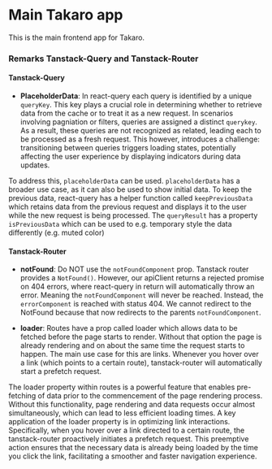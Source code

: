 # Main Takaro app

This is the main frontend app for Takaro.


### Remarks Tanstack-Query and Tanstack-Router

#### Tanstack-Query

- **PlaceholderData**: In react-query each query is identified by a unique `queryKey`. This key plays a crucial role in determining whether to retrieve data from the cache or to treat it as a new request.
In scenarios involving pagniation or filters, queries are assigned a distinct `querykey`. As a result, these queries are not recognized as related, leading each to be processed as a fresh request.
This however, introduces a challenge: transitioning between queries triggers loading states, potentially affecting the user experience by displaying indicators during data updates. 

To address this, `placeholderData` can be used. `placeholderData` has a broader use case, as it can also be used to show initial data. To keep the previous data, react-query has a helper function called `keepPreviousData` which retains data from the previous request and displays it to the user while the new request is being processed. The `queryResult` has a property `isPreviousData` which can be used to e.g. temporary style the data differently (e.g. muted color)

#### Tanstack-Router


- **notFound**:  Do NOT use the `notFoundComponent` prop. Tanstack router provides a `NotFound()`. However, our apiClient returns a rejected promise on 404 errors, where react-query in return will automatically throw an error. Meaning the `notFoundComponent` will never be reached. Instead, the `errorComponent` is reached with status 404. We cannot redirect to the NotFound because that now redirects to the parents `notFoundComponent`.

- **loader**: Routes have a prop called loader which allows data to be fetched before the page starts to render. Without that option the page is already rendering and on about the same time the request starts to happen.
The main use case for this are links. Whenever you hover over a link (which points to a certain route), tanstack-router will automatically start a prefetch request. 


The loader property within routes is a powerful feature that enables pre-fetching of data prior to the commencement of the page rendering process. Without this functionality, page rendering and data requests occur almost simultaneously, which can lead to less efficient loading times. A key application of the loader property is in optimizing link interactions. Specifically, when you hover over a link directed to a certain route, the tanstack-router proactively initiates a prefetch request. This preemptive action ensures that the necessary data is already being loaded by the time you click the link, facilitating a smoother and faster navigation experience.

